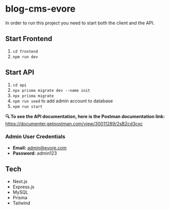 # blog-cms-evore

In order to run this project you need to start both the client and the API.

## Start Frontend

1. `cd frontend`
2. `npm run dev`

## Start API

1. `cd api`
2. `npx prisma migrate dev --name init`
3. `npx prisma migrate`
4. `npm run seed` to add admin account to database
2. `npm run start`

**🔍 To see the API documentation, here is the Postman documentation link:**
<https://documenter.getpostman.com/view/30011289/2sB2cd3cxc>

### Admin User Credentials
- **Email:** admin@evore.com
- **Password:** admin123 

## Tech
- Next.js
- Express.js
- MySQL
- Prisma
- Tailwind